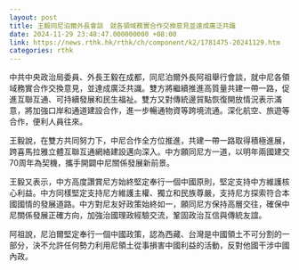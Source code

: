 ```yaml
---
layout: post
title: 王毅同尼泊爾外長會談　就各領域務實合作交換意見並達成廣泛共識
date: 2024-11-29 23:48:47.000000000 +08:00
link: https://news.rthk.hk/rthk/ch/component/k2/1781475-20241129.htm
categories: rthk
---
```


中共中央政治局委員、外長王毅在成都，同尼泊爾外長阿祖舉行會談，就中尼各領域務實合作交換意見，並達成廣泛共識。雙方將繼續推進高質量共建一帶一路，促進互聯互通、可持續發展和民生福祉。雙方又對傳統邊貿點恢復開放情況表示滿意，將加強口岸和通道建設合作，進一步暢通物資等跨境流通。深化航空、旅遊等合作，便利人員往來。

王毅說，在雙方共同努力下，中尼合作全方位推進，共建一帶一路取得積極進展，跨喜馬拉雅立體互聯互通網絡建設邁向深入。中方願同尼方一道，以明年兩國建交70周年為契機，攜手開闢中尼關係發展新前景。
 
王毅又表示，中方高度讚賞尼方始終堅定奉行一個中國原則，堅定支持中方維護核心利益。中方同樣堅定支持尼方維護主權、獨立和民族尊嚴，支持尼方探索符合本國國情的發展道路。中方對尼友好政策始終如一，願同尼方保持高層交往，確保中尼關係發展正確方向，加強治國理政經驗交流，鞏固政治互信與傳統友誼。

阿祖說，尼泊爾堅定奉行一個中國政策，認為西藏、台灣是中國領土不可分割的一部分，決不允許任何勢力利用尼領土從事損害中國利益的活動，反對他國干涉中國內政。
